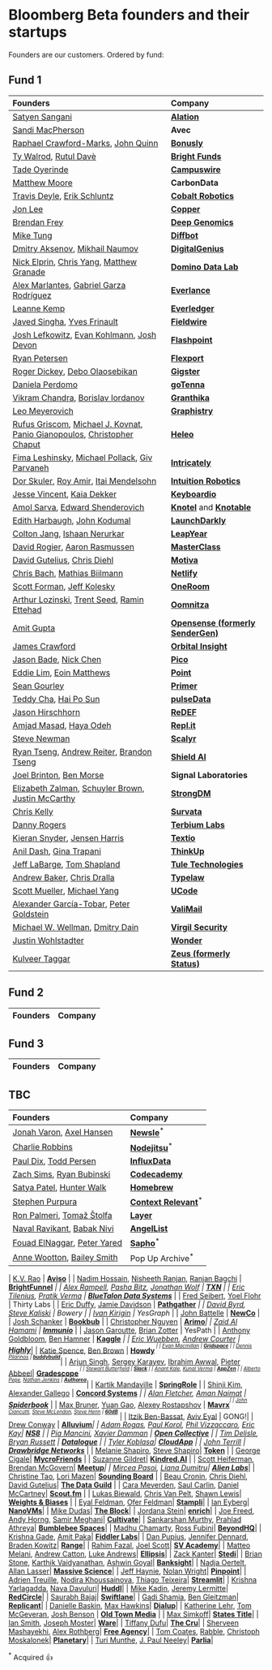 # Bloomberg Beta founders and their startups

Founders are our customers. Ordered by fund:

## Fund 1

| Founders                                                                                                                                                                                                                                                                                                  | Company                                                                |
| :-------------------------------------------------------------------------------------------------------------------------------------------------------------------------------------------------------------------------------------------------------------------------------------------------------- | :--------------------------------------------------------------------- |
| [Satyen Sangani](https://www.linkedin.com/in/ssangani)                                                                                                                                                                                                                                                    | **[Alation](http://alation.com/)**                                     |
| [Sandi MacPherson](https://www.linkedin.com/in/sandimacpherson/)                                                                                                                                                                                                                                          | **Avec**                                                               |
| [Raphael Crawford-Marks](https://twitter.com/raphaelcm), [John Quinn](https://www.linkedin.com/in/johndquinn)                                                                                                                                                                                             | **[Bonusly](https://bonus.ly/)**                                       |
| [Ty Walrod](https://twitter.com/tywalrod), [Rutul Davè](https://twitter.com/letsfixtheworld)                                                                                                                                                                                                              | **[Bright Funds](https://www.brightfunds.org/)**                       |
| [Tade Oyerinde](https://www.linkedin.com/in/tadeoyerinde/)                                                                                                                                                                                                                                                | **[Campuswire](https://campuswire.com/)**                              |
| [Matthew Moore](https://linkedin.com/in/matthewpaulmoore)                                                                                                                                                                                                                                                 | **CarbonData**                                                         |
| [Travis Deyle](http://www.travisdeyle.com/), [Erik Schluntz](http://www.erikschluntz.com/portfolio/)                                                                                                                                                                                                      | **[Cobalt Robotics](http://www.cobaltrobotics.com/)**                  |
| [Jon Lee](https://www.linkedin.com/in/jonlee168)                                                                                                                                                                                                                                                          | **[Copper](https://www.copper.com/)**                                  |
| [Brendan Frey](https://en.wikipedia.org/wiki/Brendan_Frey)                                                                                                                                                                                                                                                | **[Deep Genomics](http://www.deepgenomics.com/)**                      |
| [Mike Tung](https://www.linkedin.com/in/miketung)                                                                                                                                                                                                                                                         | **[Diffbot](http://www.diffbot.com/)**                                 |
| [Dmitry Aksenov](https://uk.linkedin.com/in/dmitryaksenov), [Mikhail Naumov](https://www.linkedin.com/in/mikhailnaumov)                                                                                                                                                                                   | **[DigitalGenius](http://www.digitalgenius.com/)**                     |
| [Nick Elprin](https://www.linkedin.com/pub/nick-elprin/38/a0/b3), [Chris Yang](https://www.linkedin.com/pub/christopher-yang/58/9a6/a62), [Matthew Granade](https://www.linkedin.com/pub/matthew-granade/0/188/837)                                                                                       | **[Domino Data Lab](https://www.dominodatalab.com/)**                  |
| [Alex Marlantes](https://www.linkedin.com/in/alexandermarlantes/), [Gabriel Garza Rodríguez](https://www.linkedin.com/in/garzagabriel/)                                                                                                                                                                   | **[Everlance](https://www.everlance.com/)**                            |
| [Leanne Kemp](https://www.linkedin.com/in/leannekemp/)                                                                                                                                                                                                                                                    | **[Everledger](https://www.everledger.io/)**                           |
| [Javed Singha](https://www.linkedin.com/pub/javed-singha/5/826/1a7), [Yves Frinault](https://www.linkedin.com/in/yvesfrinault)                                                                                                                                                                            | **[Fieldwire](http://www.fieldwire.com/)**                             |
| [Josh Lefkowitz](http://www.flashpoint-intel.com/about-us/leadership/), [Evan Kohlmann](https://twitter.com/IntelTweet), [Josh Devon](http://www.flashpoint-intel.com/about-us/leadership/)                                                                                                               | **[Flashpoint](http://www.flashpoint-intel.com/)**                     |
| [Ryan Petersen](https://twitter.com/typesfast)                                                                                                                                                                                                                                                            | **[Flexport](https://www.flexport.com/)**                              |
| [Roger Dickey](https://www.linkedin.com/in/rogerdickey), [Debo Olaosebikan](https://www.linkedin.com/in/dolaoseb)                                                                                                                                                                                         | **[Gigster](https://gigster.com/)**                                    |
| [Daniela Perdomo](https://twitter.com/danielaperdomo)                                                                                                                                                                                                                                                     | **[goTenna](http://gotenna.com/)**                                     |
| [Vikram Chandra](https://www.linkedin.com/in/vikram-chandra/), [Borislav Iordanov](https://www.linkedin.com/in/borislav-iordanov-17a1152/)                                                                                                                                                                | **[Granthika](https://granthika.co/)**                                 |
| [Leo Meyerovich](https://www.linkedin.com/in/leo-meyerovich-09649219/)                                                                                                                                                                                                                                    | **[Graphistry](https://www.graphistry.com/)**                          |
| [Rufus Griscom](https://www.linkedin.com/in/rufus-griscom-16b1/), [Michael J. Kovnat](https://www.linkedin.com/in/michael-j-kovnat-4052a25/), [Panio Gianopoulos](https://www.linkedin.com/in/panio-gianopoulos-639bba4/), [Christopher Chaput](https://www.linkedin.com/in/christopher-chaput-a8529211/) | **[Heleo](https://heleo.com/)**                                        |
| [Fima Leshinsky](https://www.linkedin.com/in/fimaleshinsky/), [Michael Pollack](https://www.linkedin.com/in/mpollack/), [Giv Parvaneh](https://www.linkedin.com/in/givparvaneh/)                                                                                                                          | **[Intricately](https://www.intricately.com/)**                        |
| [Dor Skuler](https://www.linkedin.com/in/dorskuler/), [Roy Amir](https://www.linkedin.com/in/roy-amir-297b18/), [Itai Mendelsohn](https://www.linkedin.com/in/itai-mendelsohn-69347a1/?ppe=1)                                                                                                             | **[Intuition Robotics](http://www.intuitionrobotics.com)**             |
| [Jesse Vincent](https://twitter.com/obra), [Kaia Dekker](https://twitter.com/quince)                                                                                                                                                                                                                      | **[Keyboardio](http://keyboard.io/)**                                  |
| [Amol Sarva](https://www.linkedin.com/in/amolsarva), [Edward Shenderovich](https://www.linkedin.com/in/shenderovich)                                                                                                                                                                                      | **[Knotel](https://knotel.com)** and **[Knotable](https://knote.com)** |
| [Edith Harbaugh](https://www.linkedin.com/in/edithharbaugh), [John Kodumal](https://www.linkedin.com/in/jkodumal)                                                                                                                                                                                         | **[LaunchDarkly](http://launchdarkly.com/)**                           |
| [Colton Jang](https://www.linkedin.com/in/coltonjang/), [Ishaan Nerurkar](https://www.linkedin.com/in/ishaannerurkar/)                                                                                                                                                                                    | **[LeapYear](https://leapyear.ai/)**                                   |
| [David Rogier](https://www.linkedin.com/in/drogier), [Aaron Rasmussen](http://aaronrasmussen.com/)                                                                                                                                                                                                        | **[MasterClass](http://masterclass.com/)**                             |
| [David Gutelius](https://twitter.com/gutelius), [Chris Diehl](https://twitter.com/chrisdiehl)                                                                                                                                                                                                             | **[Motiva](https://www.motiva.ai/)**                                   |
| [Chris Bach](https://twitter.com/chr_bach), [Mathias Biilmann](http://mathias-biilmann.net/about)                                                                                                                                                                                                         | **[Netlify](https://www.netlify.com/)**                                |
| [Scott Forman](https://www.linkedin.com/in/scottforman), [Jeff Kolesky](https://www.linkedin.com/in/jeffkolesky)                                                                                                                                                                                          | **[OneRoom](http://www.joinoneroom.com/)**                             |
| [Arthur Lozinski](https://www.linkedin.com/in/arthurlozinski/), [Trent Seed](https://www.linkedin.com/in/trentmseed/), [Ramin Ettehad](https://www.linkedin.com/in/ramin1/)                                                                                                                               | **[Oomnitza](https://www.oomnitza.com/)**                              |
| [Amit Gupta](https://www.linkedin.com/in/amitngupta)                                                                                                                                                                                                                                                      | **[Opensense (formerly SenderGen)](https://www.opensense.com/)**       |
| [James Crawford](https://www.linkedin.com/in/jmcrawfordjr)                                                                                                                                                                                                                                                | **[Orbital Insight](http://orbitalinsight.com/)**                      |
| [Jason Bade](https://www.linkedin.com/in/jasonbade), [Nick Chen](https://www.linkedin.com/in/nicholasychen)                                                                                                                                                                                               | **[Pico](https://hellopico.io/)**                                      |
| [Eddie Lim](https://www.linkedin.com/in/eddiedotlim), [Eoin Matthews](https://www.linkedin.com/pub/eoin-matthews/0/517/287)                                                                                                                                                                               | **[Point](https://point.com/)**                                        |
| [Sean Gourley](https://www.linkedin.com/in/sgourley/)                                                                                                                                                                                                                                                     | **[Primer](https://primer.ai/)**                                       |
| [Teddy Cha](https://www.linkedin.com/in/teddycha/), [Hai Po Sun](https://www.linkedin.com/in/haipo/)                                                                                                                                                                                                      | **[pulseData](https://pulsedata.io/)**                                 |
| [Jason Hirschhorn](https://twitter.com/JasonHirschhorn)                                                                                                                                                                                                                                                   | **[ReDEF](http://www.mediaredefined.com/)**                            |
| [Amjad Masad](https://www.linkedin.com/in/amjadmasad), [Haya Odeh](https://www.linkedin.com/in/haya-odeh-b0725928/)                                                                                                                                                                                       | **[Repl.it](https://repl.it/)**                                        |
| [Steve Newman](https://www.linkedin.com/pub/steve-newman/31/a35/1a2)                                                                                                                                                                                                                                      | **[Scalyr](https://www.scalyr.com/)**                                  |
| [Ryan Tseng](https://www.linkedin.com/in/ryantseng), [Andrew Reiter](https://www.linkedin.com/in/andrewreiter), [Brandon Tseng](https://www.linkedin.com/in/brandontseng)                                                                                                                                 | **[Shield AI](http://shield.ai/)**                                     |
| [Joel Brinton](https://www.linkedin.com/in/joeldbrinton/), [Ben Morse](https://www.linkedin.com/in/ben-morse-75732110/)                                                                                                                                                                                   | **Signal Laboratories**                                                |
| [Elizabeth Zalman](https://www.linkedin.com/in/elizabethzalman), [Schuyler Brown](https://www.linkedin.com/in/brownschuyler), [Justin McCarthy](https://www.linkedin.com/in/justinmccarthy)                                                                                                               | **[StrongDM](http://www.strongdm.com/)**                               |
| [Chris Kelly](https://www.linkedin.com/in/christopherkelly)                                                                                                                                                                                                                                               | **[Survata](https://www.survata.com/)**                                |
| [Danny Rogers](https://www.linkedin.com/in/dannyrogers/)                                                                                                                                                                                                                                                  | **[Terbium Labs](https://terbiumlabs.com)**                            |
| [Kieran Snyder](https://twitter.com/kieransnyder), [Jensen Harris](https://www.linkedin.com/in/jensenharris)                                                                                                                                                                                              | **[Textio](https://textio.com/)**                                      |
| [Anil Dash](http://dashes.com/anil/), [Gina Trapani](https://twitter.com/ginatrapani)                                                                                                                                                                                                                     | **[ThinkUp](https://www.thinkup.com/)**                                |
| [Jeff LaBarge](https://www.linkedin.com/in/jefflabarge), [Tom Shapland](https://www.linkedin.com/in/tom-shapland-b4494212)                                                                                                                                                                                | **[Tule Technologies](https://www.tuletechnologies.com/)**             |
| [Andrew Baker](https://www.linkedin.com/in/abaker87/), [Chris Dralla](https://www.linkedin.com/in/cdralla/)                                                                                                                                                                                               | **[Typelaw](https://www.typelaw.com/)**                                |
| [Scott Mueller](https://www.linkedin.com/in/scottamueller/), [Michael Yang](https://www.linkedin.com/in/michaelyang831/)                                                                                                                                                                                  | **[UCode](https://www.ucode.com/)**                                    |
| [Alexander García-Tobar](https://www.linkedin.com/in/alexgarciatobar), [Peter Goldstein](https://www.linkedin.com/in/petergoldstein)                                                                                                                                                                      | **[ValiMail](http://www.valimail.com/)**                               |
| [Michael W. Wellman](https://www.linkedin.com/in/mwellman), [Dmitry Dain](https://www.linkedin.com/in/dmitrydain)                                                                                                                                                                                         | **[Virgil Security](http://www.virgilsecurity.com/)**                  |
| [Justin Wohlstadter](https://twitter.com/justpw)                                                                                                                                                                                                                                                          | **[Wonder](https://askwonder.com/)**                                   |
| [Kulveer Taggar](https://twitter.com/kul)                                                                                                                                                                                                                                                                 | **[Zeus (formerly Status)](https://zeusliving.com/)**                  |

## Fund 2

| Founders | Company |
| :------- | :------ |


## Fund 3

| Founders | Company |
| :------- | :------ |


## TBC

| Founders                                                                                                                 | Company                                                              |
| :----------------------------------------------------------------------------------------------------------------------- | :------------------------------------------------------------------- |
| [Jonah Varon](https://www.linkedin.com/in/jonahvaron), [Axel Hansen](https://www.linkedin.com/pub/axel-hansen/25/aa/7ab) | **[Newsle](https://newsle.com/)**<sup>\*</sup>                       |
| [Charlie Robbins](https://twitter.com/indexzero)                                                                         | **[Nodejitsu](https://www.nodejitsu.com/)**<sup>\*</sup>             |
| [Paul Dix](https://twitter.com/pauldix), [Todd Persen](https://www.linkedin.com/in/toddpersen)                           | **[InfluxData](http://influxdata.com/)**                             |
| [Zach Sims](https://twitter.com/zsims), [Ryan Bubinski](https://www.linkedin.com/in/ryanbubinski)                        | **[Codecademy](http://www.codecademy.com/)**                         |
| [Satya Patel](https://twitter.com/satyap), [Hunter Walk](https://twitter.com/hunterwalk)                                 | **[Homebrew](http://homebrew.co/)**                                  |
| [Stephen Purpura](https://www.linkedin.com/in/spurpura)                                                                  | **[Context Relevant](http://www.contextrelevant.com/)**<sup>\*</sup> |
| [Ron Palmeri](https://twitter.com/RonP), [Tomaž Štolfa](https://twitter.com/tomazstolfa)                                 | **[Layer](https://layer.com/)**                                      |
| [Naval Ravikant](https://twitter.com/naval), [Babak Nivi](https://www.linkedin.com/in/bnivi)                             | **[AngelList](https://angel.co/)**                                   |
| [Fouad ElNaggar](https://twitter.com/ThufirHawat), [Peter Yared](https://twitter.com/peteryared)                         | **[Sapho](https://www.sapho.com/)**<sup>\*</sup>                     |
| [Anne Wootton](https://twitter.com/annewootton), [Bailey Smith](https://www.linkedin.com/in/baileyrsmith)                | Pop Up Archive<sup>\*</sup>                                          |

| [K.V. Rao](https://www.linkedin.com/pub/k-v-rao/0/48/517) | **[Aviso](http://www.aviso.com/)** |
| [Nadim Hossain](https://www.linkedin.com/in/nadimhossain), [Nisheeth Ranjan](https://www.linkedin.com/in/nranjan), [Ranjan Bagchi](https://www.linkedin.com/in/rbagchi) | **[BrightFunnel](http://www.brightfunnel.com/)**<sup>_</sup> |
| [Alex Rampell](https://twitter.com/arampell), [Pasha Bitz](https://twitter.com/pashabitz), [Jonathan Wolf](https://www.linkedin.com/in/jwolf) | **[TXN](http://txn.com/)** |
| [Eric Tilenius](https://www.linkedin.com/in/tilenius), [Pratik Verma](https://www.linkedin.com/in/pratikrverma) | **[BlueTalon Data Systems](http://bluetalon.com/)**<sup>_</sup> |
| [Fred Seibert](https://twitter.com/fredseibert), [Yoel Flohr](https://uk.linkedin.com/in/flohr) | Thirty Labs |
| [Eric Duffy](https://www.linkedin.com/pub/eric-duffy/29/326/101), [Jamie Davidson](https://www.linkedin.com/pub/jamie-davidson/32/451/85a) | **[Pathgather](http://www.pathgather.com/)**<sup>_</sup> |
| [David Byrd](https://www.linkedin.com/in/davidmbyrd), [Steve Kaliski](https://www.linkedin.com/pub/steve-kaliski/10/a77/79) | Bowery |
| [Ivan Kirigin](https://www.linkedin.com/in/kirigin) | YesGraph<sup>_</sup> |
| [John Battelle](https://twitter.com/johnbattelle) | **[NewCo](http://newco.co/)** |
| [Josh Schanker](https://www.linkedin.com/in/joshschanker) | **[Bookbub](https://www.bookbub.com/home/)** |
| [Christopher Nguyen](https://twitter.com/pentagoniac) | **[Arimo](http://arimo.com/)**<sup>_</sup>|
| [Zaid Al Hamami](https://www.linkedin.com/pub/zaid-al-hamami/2/83/211) | **[Immunio](http://immun.io/)**<sup>_</sup> |
| [Jason Garoutte](https://www.linkedin.com/in/garoutte), [Brian Zotter](https://www.linkedin.com/in/zotterb) | YesPath |
| [Anthony Goldbloom](https://www.linkedin.com/in/anthonygoldbloom), [Ben Hamner](https://www.kaggle.com/benhamner) | **[Kaggle](https://www.kaggle.com/)**<sup>_</sup> |
| [Eric Wuebben](https://twitter.com/wuebben), [Andrew Courter](https://twitter.com/covrter) | **[Highly](https://www.highly.co)**<sup>_</sup>|
| [Katie Spence](https://twitter.com/spenceke), [Ben Brown](https://twitter.com/benbrown) | **[Howdy](http://howdy.ai/)**<sup>_<sup> |
| [Evan Macmillan](https://twitter.com/djmrevan) | **[Gridspace](https://www.gridspace.com)** |
| [Dennis Pilarinos](https://twitter.com/dennispilarinos) | **[buddybuild](https://www.buddybuild.com/)**<sup>_</sup>|
| [Arjun Singh](https://www.linkedin.com/in/arjun-singh-629216105), [Sergey Karayev](https://www.linkedin.com/in/sergeykarayev), [Ibrahim Awwal](https://www.linkedin.com/in/ibrahim-awwal-28b43a3a), [Pieter Abbeel](https://www.linkedin.com/in/pieter-abbeel-34a10a3)| **[Gradescope](https://gradescope.com/)**<sup>_<sup> |
| [Stewart Butterfield](https://twitter.com/stewart) | **[Slack](https://slack.com/)** |
| [Anant Kale](https://www.linkedin.com/in/anantkale), [Kunal Verma](https://www.linkedin.com/in/kunalv) | **[AppZen](http://www.appzen.com/)** |
| [Alberto Pepe](https://www.linkedin.com/in/albertopepe), [Nathan Jenkins](https://twitter.com/nathanjenkins12) | **[Authorea](https://www.authorea.com)**<sup>_</sup>|
| [Kartik Mandaville](https://www.linkedin.com/in/kar2905) | **[SpringRole](https://springrole.com)** |
| [Shinji Kim](https://www.linkedin.com/in/shinjikim), [Alexander Gallego](https://www.linkedin.com/in/alexandergallego) | **[Concord Systems](http://concord.io/)**<sup>_</sup> |
| [Alan Fletcher](https://www.linkedin.com/in/alan-fletcher-6161241), [Aman Naimat](https://www.linkedin.com/in/amannaimat) | **[Spiderbook](http://spiderbook.com/)**<sup>_</sup> |
| [Max Bruner](https://www.linkedin.com/in/maxbruner), [Yuan Gao](https://www.linkedin.com/in/yuan-gao-30027060), [Alexey Rostapshov](https://www.linkedin.com/in/arostaps) | **[Mavrx](https://www.mavrx.co/)**<sup>_<sup>|
| [John Ciancutti](https://twitter.com/johnciancutti), [Steve McLendon](https://twitter.com/stevemclendon), [Steve Henn](https://twitter.com/HennsEggs) | **[60dB](https://60db.co/)**<sup>_</sup> |
| [Itzik Ben-Bassat](https://twitter.com/ibenbassat), [Aviv Eyal](https://twitter.com/avive) | GONG!|
| [Drew Conway](https://www.linkedin.com/in/drew-conway-13b5b013) | **[Alluvium](http://www.alluvium.io)**<sup>_</sup>|
| [Adam Rogas](https://www.linkedin.com/in/adamrogas/), [Paul Korol](https://www.linkedin.com/in/paulkorol/), [Phil Vizzaccaro](https://www.linkedin.com/in/phil-vizzaccaro-5694b28/), [Eric Kay](https://www.linkedin.com/in/erickaylaw/)| **[NS8](https://www.ns8.com/)** |
| [Pia Mancini](https://twitter.com/piamancini), [Xavier Damman](https://twitter.com/xdamman) | **[Open Collective](https://opencollective.com/)** |
| [Tim Delisle](https://www.linkedin.com/in/tim-delisle-61357263/), [Bryan Russett](https://www.linkedin.com/in/bryanrussett/) | **[Datalogue](https://www.datalogue.io/)** |
| [Tyler Koblasa](https://www.linkedin.com/in/tylerkoblasa/)| **[CloudApp](https://my.cl.ly/register)** |
| [John Terrill](https://www.linkedin.com/in/johnterrill) | **[Drawbridge Networks](https://drawbridgenetworks.com/)**<sup>_</sup> |
| [Melanie Shapiro](https://www.linkedin.com/in/melshapiro), [Steve Shapiro](https://www.linkedin.com/in/shapirosteve/)| **[Token](https://tokenize.com/)** |
| [George Cigale](https://www.linkedin.com/in/gcigale)| **[MycroFriends](https://www.mycrofriends.com/)** |
| [Suzanne Gildret](https://www.linkedin.com/in/suzannegildert/)| **[Kindred.AI](https://www.kindred.ai/)** |
| [Scott Heiferman](https://www.linkedin.com/in/sheif), [Brendan McGovern](https://www.linkedin.com/in/brendan-mcgovern-a49a142)| **[Meetup](http://www.meetup.com)**<sup>_</sup>|
| [Mircea Pasoi](https://www.linkedin.com/in/mirceapasoi), [Liana Dumitru](https://www.linkedin.com/in/lianadumitru/)| **[Alien Labs](https://memo.ai/)**<sup>_</sup>|
| [Christine Tao](https://www.linkedin.com/in/christineptao/), [Lori Mazen](https://www.linkedin.com/in/lorimazan/)| **[Sounding Board](https://www.soundingboardinc.com/)** |
| [Beau Cronin](https://www.linkedin.com/in/beaucronin/), [Chris Diehl](https://www.linkedin.com/in/cpdiehl), [David Gutelius](https://www.linkedin.com/in/gutelius/)| **[The Data Guild](https://www.thedataguild.com/)** |
| [Cara Meverden](https://www.linkedin.com/in/carameverden/), [Saul Carlin](https://www.linkedin.com/in/saulcarlin/), [Daniel McCartney](https://www.linkedin.com/in/daniel-john-mccartney/)| **[Scout.fm](https://www.scout.fm/)** |
| [Lukas Biewald](https://www.linkedin.com/in/lbiewald), [Chris Van Pelt](https://www.linkedin.com/in/chrisvanpelt/), [Shawn Lewis](https://www.linkedin.com/in/shawn-lewis-524a563/)| **[Weights & Biases](https://www.wandb.com/)** |
| [Eyal Feldman](https://www.linkedin.com/in/feldmaneyal/), [Ofer Feldman](https://www.linkedin.com/in/oferfeldman/)| **[Stampli](https://www.stampli.com/)**|
| [Ian Eyberg](https://www.linkedin.com/in/ianeyberg/)| **[NanoVMs](https://nanovms.com/)**|
| [Mike Dudas](https://twitter.com/mdudas)| **[The Block](https://www.theblockcrypto.com)**|
| [Jordana Stein](https://www.linkedin.com/in/jordanastein)| **[enrich](https://www.joinenrich.com/)**|
| [Joe Freed](https://www.linkedin.com/in/joefreed), [Andy Horng](https://www.linkedin.com/in/andyhorng/), [Samir Meghani](https://www.linkedin.com/in/samirmeghani/)| **[Cultivate](https://www.cultivateai.com/)**|
| [Sankarshan Murthy](https://www.linkedin.com/in/sankarshan-murthy-6862b0a/), [Prahlad Athreya](https://www.linkedin.com/in/pathreya/)| **[Bumblebee Spaces](https://www.bumblebeespaces.com/)**|
| [Madhu Chamarty](https://www.linkedin.com/in/mchamarty/), [Ross Fubini](https://www.linkedin.com/in/fubini/)| **[BeyondHQ](https://www.beyondhq.co/)**|
| [Krishna Gade](https://www.linkedin.com/in/krishnagade/), [Amit Paka](https://www.linkedin.com/in/amitpaka/)| **[Fiddler Labs](https://www.fiddler.ai/)**|
| [Dan Pupius](https://www.linkedin.com/in/danpupius/), [Jennifer Dennard](https://www.linkedin.com/in/jennifer-dennard-822b0616/), [Braden Kowitz](https://www.linkedin.com/in/kowitz/)| **[Range](https://www.range.co/)**|
| [Rahim Fazal](https://www.linkedin.com/in/rahimfazal), [Joel Scott](https://www.linkedin.com/in/joeldscott/)| **[SV Academy](https://www.sv.academy/)**|
| [Matteo Melani](https://www.linkedin.com/in/matteomelani/), [Andrew Catton](https://www.linkedin.com/in/andrewcatton/), [Luke Andrews](https://www.linkedin.com/in/attaboy/)| **[Ellipsis](https://www.ellipsis.ai/)**|
| [Zack Kanter](https://www.linkedin.com/in/zkanter/)| **[Stedi](https://www.stedi.com/)**|
| [Brian Stone](http://linkedin.com/in/brianstone), [Karthik Vaidyanathan](https://www.linkedin.com/in/karthik-vaidyanathan/), [Ashwin Goyal](https://www.linkedin.com/in/goyalashwin/)| **[Banksight](https://banksight.com/)**|
| [Nadja Oertelt](https://www.linkedin.com/in/nadjaoertelt/), [Allan Lasser](https://www.linkedin.com/in/allan-lasser-bbaa9493/)| **[Massive Science](https://massivesci.com/)**|
| [Jeff Haynie](https://www.linkedin.com/in/jhaynie/), [Nolan Wright](https://www.linkedin.com/in/nolan-wright-32b84213a/)| **[Pinpoint](https://pinpoint.com/)**|
| [Adrien Treuille](https://www.linkedin.com/in/adrien-treuille-52215718/), [Nodira Khoussainova](https://www.linkedin.com/in/nodira-khoussainova-74540267/), [Thiago Teixeira](https://www.linkedin.com/in/thiago-teixeira-1244a116/)| **[Streamlit](https://streamlit.io/)**|
| [Krishna Yarlagadda](https://www.linkedin.com/in/krishna-yarlagadda-800114/), [Nava Davuluri](https://www.linkedin.com/in/navadavuluri/)| **[Huddl](https://www.huddl.ai/)**|
| [Mike Kadin](https://www.linkedin.com/in/michael-kadin-a341571b/), [Jeremy Lermitte](https://www.linkedin.com/in/jeremy-lermitte-9153b72a/)| **[RedCircle](https://www.getredcircle.com/)**|
| [Saurabh Bajaj](https://www.linkedin.com/in/bajajs/)| **[Swiftlane](https://www.swiftlane.com/)**|
| [Gadi Shamia](https://www.linkedin.com/in/gadis/), [Ben Gleitzman](https://www.linkedin.com/in/gleitz/)| **[Replicant](http://www.replicant.ai/)**|
| [Danielle Baskin](https://www.linkedin.com/in/danielle-baskin/), [Max Hawkins](https://www.linkedin.com/in/maxhawkins/)| **[Dialup](https://dialup.com/)**|
| [Katherine Lehr](https://www.linkedin.com/in/katherine-lehr-56338197/), [Tom McGeveran](https://www.linkedin.com/in/tom-mcgeveran-a579092a/), [Josh Benson](https://www.linkedin.com/in/josh-benson-8a633221/) | **[Old Town Media](http://www.oldtownmedianyc.com/)** |
| [Max Simkoff](https://www.linkedin.com/in/maxsimkoff/)| **[States Title](https://statestitle.com/)**|
| [Ian Smith](https://www.linkedin.com/in/ismithdrone/), [Joseph Moster](https://www.linkedin.com/in/joseph-moster/)| **[Ware](https://www.getware.com)**|
| [Tiffany Dufu](https://www.linkedin.com/in/tiffanydufu/)| **[The Cru](https://www.thecru.com/)**|
| [Sherveen Mashayekhi](https://www.linkedin.com/in/sherveenm/), [Alex Rothberg](https://www.linkedin.com/in/alex-g-rothberg/)| **[Free Agency](https://www.freeagency.com/)**|
| [Tom Coates](https://www.linkedin.com/in/tecoates/), [Rabble](https://www.linkedin.com/in/rabble/), [Christoph Moskalonek](https://www.linkedin.com/in/hermiteer/)| **[Planetary](https://planetary.social/)**|
| [Turi Munthe](https://www.linkedin.com/in/turimunthe/), [J. Paul Neeley](https://www.linkedin.com/in/jpaulneeley/)| **[Parlia](https://parlia.com/)**|

<sup>\*</sup> Acquired :thumbsup:
